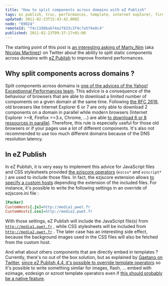 ```yaml
---
title: "How to split components across domains with eZ Publish"
tags: ez publish, truc, performances, template, internet explorer, firefox
updated: 2011-02-23T15:43:42.000Z
node: "69024"
remoteId: "f4c1198bab74a1f833c3f4c7a574e0c4"
published: 2011-02-23T09:37:17+01:00
---
```


﻿The starting point of this post is [an interesting asking of Marty_Nim](http://twitter.com/MartY_NiM/status/39783968240971776) (aka [Nicolas Martinez](http://www.nicolas-martinez.info/)) on Twitter about the ability to split static components across domains with [eZ Publish](/tag/ez-publish) to improve frontend performances.


## Why split components across domains ?


Split components across domains is [one of the advices of the Yahoo! Exceptionnal Performances team](http://developer.yahoo.com/performance/rules.html#split). This advice is a consequence of the behaviour of browsers that are able to download a limited number of compoments on a given domain at the same time. Following [the RFC 2616](http://www.w3.org/Protocols/rfc2616/rfc2616-sec8.html#sec8.1.4), old browsers like Internet Explorer 6 or 7 are only able to download 2 components on a domain in parallel while modern browsers (Internet Explorer &gt;=8, Firefox &gt;=3.x, Chrome, …) are able [to download 6 or 8 ressources in parallel](http://www.stevesouders.com/blog/2008/03/20/roundup-on-parallel-connections/). Therefore, this rule is especially useful for those old browsers or if your pages use a lot of different components. It's also not recommended to use too much different domains because of the DNS resolution latency.


## In eZ Publish


In eZ Publish, it is very easy to implement this advice for JavaScript files and CSS stylesheets provided [the ezjscore operators](http://share.ez.no/learn/ez-publish/ezjscore-ez-publish-javascript-and-ajax-framework/) (<code>ezcss*</code>
 and <code>ezscript*</code>
) are used to include those files. In fact, the ezjscore extension allows [to specify a custom hosts](http://doc.ez.no/Extensions/eZ-JS-Core/Settings#eztoc113939_2_8) depending the extension of the included files. For instance, it's possible to write the following settings in an override of ezjscore.ini file :

``` ini
[Packer]
CustomHosts[.js]=http://media1.pwet.fr
CustomHosts[.css]=http://media2.pwet.fr
```


With those settings, eZ Publish will include the JavaScript file(s) from <code>http://media1.pwet.fr</code>
, while CSS stylesheets will be included from <code>http://media2.pwet.fr</code>
. The later case has an interesting side effect, because the background images used in the CSS files will also be fetched from the custom host.

And what about others components that are directly embed in templates ? Currently, there's no out of the box solution, but as explained by [Gaetano on Twitter](http://twitter.com/gggeek/status/40067054245519360), [since eZ Publish 4.4, it's possible to override template operators](/post/how-to-override-a-default-ez-publish-template-operator) so it's possible to write something similar for images, flash, … embed with ezimage, ezdesign or ezroot template operators even if [this should probably be a native feature](http://issues.ez.no/18036).

